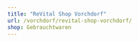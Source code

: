 ```yaml
---
title: "ReVital Shop Vorchdorf"
url: /vorchdorf/revital-shop-vorchdorf/
shop: Gebrauchtwaren
---
```

